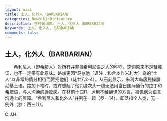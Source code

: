 ```yaml
---
layout: wiki
title: 土人，化外人（BARBARIAN）
categories: NewBibleDictionary
description: 圣经新词典: 土人，化外人（BARBARIAN）
keywords: 土人，化外人, BARBARIAN
comments: false
---
```


## 土人，化外人（BARBARIAN）

　　希利尼人（即希腊人）对所有并非操希利尼语之人的称呼。这词原来不是轻蔑词，也不一定带有此意味。路加更因*马尔他〔译注：和合本作米利大〕岛的“土人”以非常的情分相待而赞扬他们（徒廿八2-4）。从石刻显示，米利大岛居民操腓尼基土语。路加下笔时，或许想起了他们这次头一趟无法用当日国际通行的拉丁和希腊语，与人沟通的挫败感。在林前十四11，运用不经翻译的方言，被讥讽为语言沟通上的屏障。“希利尼人和化外人”并列在一起（罗一14），即泛指全人类，无一例外（参：西三11）。

C.J.H.






